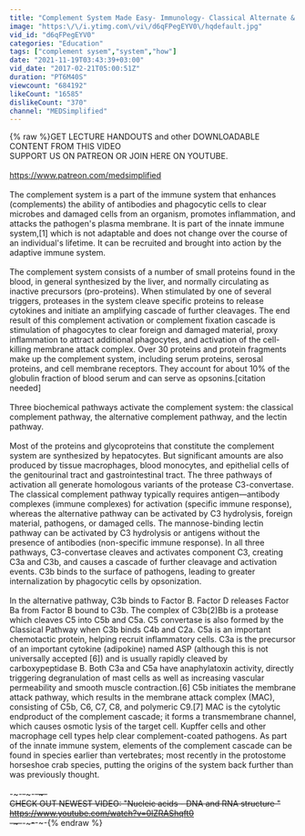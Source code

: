 ```yaml
---
title: "Complement System Made Easy- Immunology- Classical Alternate & Lectin pathway"
image: "https:\/\/i.ytimg.com\/vi\/d6qFPegEYV0\/hqdefault.jpg"
vid_id: "d6qFPegEYV0"
categories: "Education"
tags: ["complement sysem","system","how"]
date: "2021-11-19T03:43:39+03:00"
vid_date: "2017-02-21T05:00:51Z"
duration: "PT6M40S"
viewcount: "684192"
likeCount: "16585"
dislikeCount: "370"
channel: "MEDSimplified"
---
```

{% raw %}GET LECTURE HANDOUTS and other DOWNLOADABLE CONTENT FROM THIS VIDEO<br />SUPPORT US ON PATREON OR JOIN HERE ON YOUTUBE.<br /><br /><a rel="nofollow" target="blank" href="https://www.patreon.com/medsimplified">https://www.patreon.com/medsimplified</a><br /><br />The complement system is a part of the immune system that enhances (complements) the ability of antibodies and phagocytic cells to clear microbes and damaged cells from an organism, promotes inflammation, and attacks the pathogen's plasma membrane. It is part of the innate immune system,[1] which is not adaptable and does not change over the course of an individual's lifetime. It can be recruited and brought into action by the adaptive immune system.<br /><br />The complement system consists of a number of small proteins found in the blood, in general synthesized by the liver, and normally circulating as inactive precursors (pro-proteins). When stimulated by one of several triggers, proteases in the system cleave specific proteins to release cytokines and initiate an amplifying cascade of further cleavages. The end result of this complement activation or complement fixation cascade is stimulation of phagocytes to clear foreign and damaged material, proxy inflammation to attract additional phagocytes, and activation of the cell-killing membrane attack complex. Over 30 proteins and protein fragments make up the complement system, including serum proteins, serosal proteins, and cell membrane receptors. They account for about 10% of the globulin fraction of blood serum and can serve as opsonins.[citation needed]<br /><br />Three biochemical pathways activate the complement system: the classical complement pathway, the alternative complement pathway, and the lectin pathway.<br /><br />Most of the proteins and glycoproteins that constitute the complement system are synthesized by hepatocytes. But significant amounts are also produced by tissue macrophages, blood monocytes, and epithelial cells of the genitourinal tract and gastrointestinal tract. The three pathways of activation all generate homologous variants of the protease C3-convertase. The classical complement pathway typically requires antigen—antibody complexes (immune complexes) for activation (specific immune response), whereas the alternative pathway can be activated by C3 hydrolysis, foreign material, pathogens, or damaged cells. The mannose-binding lectin pathway can be activated by C3 hydrolysis or antigens without the presence of antibodies (non-specific immune response). In all three pathways, C3-convertase cleaves and activates component C3, creating C3a and C3b, and causes a cascade of further cleavage and activation events. C3b binds to the surface of pathogens, leading to greater internalization by phagocytic cells by opsonization.<br /><br />In the alternative pathway, C3b binds to Factor B. Factor D releases Factor Ba from Factor B bound to C3b. The complex of C3b(2)Bb is a protease which cleaves C5 into C5b and C5a. C5 convertase is also formed by the Classical Pathway when C3b binds C4b and C2a. C5a is an important chemotactic protein, helping recruit inflammatory cells. C3a is the precursor of an important cytokine (adipokine) named ASP (although this is not universally accepted [6]) and is usually rapidly cleaved by carboxypeptidase B. Both C3a and C5a have anaphylatoxin activity, directly triggering degranulation of mast cells as well as increasing vascular permeability and smooth muscle contraction.[6] C5b initiates the membrane attack pathway, which results in the membrane attack complex (MAC), consisting of C5b, C6, C7, C8, and polymeric C9.[7] MAC is the cytolytic endproduct of the complement cascade; it forms a transmembrane channel, which causes osmotic lysis of the target cell. Kupffer cells and other macrophage cell types help clear complement-coated pathogens. As part of the innate immune system, elements of the complement cascade can be found in species earlier than vertebrates; most recently in the protostome horseshoe crab species, putting the origins of the system back further than was previously thought.<br /><br />-~-~~-~~~-~~-~-<br />CHECK OUT NEWEST VIDEO: &quot;Nucleic acids - DNA and RNA structure &quot; <br /><a rel="nofollow" target="blank" href="https://www.youtube.com/watch?v=0lZRAShqft0">https://www.youtube.com/watch?v=0lZRAShqft0</a><br />-~-~~-~~~-~~-~-{% endraw %}
